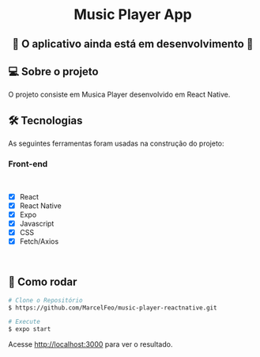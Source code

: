 <h1 align="center">Music Player App
</h1>

<h2 align="center"> 🚧 O aplicativo ainda está em desenvolvimento 🚧 </h2>

## 💻 Sobre o projeto

O projeto consiste em Musica Player desenvolvido em React Native.<br>

## 🛠 Tecnologias

As seguintes ferramentas foram usadas na construção do projeto:

### **Front-end**

<br>

- [x] React
- [x] React Native
- [x] Expo
- [x] Javascript
- [x] CSS
- [x] Fetch/Axios

<br>

## 👷 Como rodar

```bash
# Clone o Repositório
$ https://github.com/MarcelFeo/music-player-reactnative.git
```

```bash
# Execute
$ expo start
```

Acesse <http://localhost:3000> para ver o resultado.
